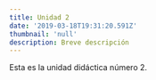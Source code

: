 ```yaml
---
title: Unidad 2
date: '2019-03-18T19:31:20.591Z'
thumbnail: 'null'
description: Breve descripción
---
```

Esta es la unidad didáctica número 2.
